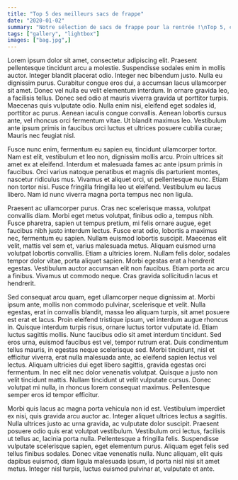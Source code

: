 ```yaml
---
title: "Top 5 des meilleurs sacs de frappe"
date: "2020-01-02"
summary: "Notre sélection de sacs de frappe pour la rentrée !\nTop 5, convient à tout niveaux !"
tags: ["gallery", "lightbox"]
images: ["bag.jpg",]
---
```

Lorem ipsum dolor sit amet, consectetur adipiscing elit. Praesent pellentesque tincidunt arcu a molestie. Suspendisse sodales enim in mollis auctor. Integer blandit placerat odio. Integer nec bibendum justo. Nulla eu dignissim purus. Curabitur congue eros dui, a accumsan lacus ullamcorper sit amet. Donec vel nulla eu velit elementum interdum. In ornare gravida leo, a facilisis tellus. Donec sed odio at mauris viverra gravida ut porttitor turpis. Maecenas quis vulputate odio. Nulla enim nisi, eleifend eget sodales id, porttitor ac purus. Aenean iaculis congue convallis. Aenean lobortis cursus ante, vel rhoncus orci fermentum vitae. Ut blandit maximus leo. Vestibulum ante ipsum primis in faucibus orci luctus et ultrices posuere cubilia curae; Mauris nec feugiat nisl.

Fusce nunc enim, fermentum eu sapien eu, tincidunt ullamcorper tortor. Nam est elit, vestibulum et leo non, dignissim mollis arcu. Proin ultrices sit amet ex at eleifend. Interdum et malesuada fames ac ante ipsum primis in faucibus. Orci varius natoque penatibus et magnis dis parturient montes, nascetur ridiculus mus. Vivamus et aliquet orci, ut pellentesque nunc. Etiam non tortor nisi. Fusce fringilla fringilla leo ut eleifend. Vestibulum eu lacus libero. Nam id nunc viverra magna porta tempus nec non ligula.

Praesent ac ullamcorper purus. Cras nec scelerisque massa, volutpat convallis diam. Morbi eget metus volutpat, finibus odio a, tempus nibh. Fusce pharetra, sapien ut tempus pretium, mi felis ornare augue, eget faucibus nibh justo interdum lectus. Fusce erat odio, lobortis a maximus nec, fermentum eu sapien. Nullam euismod lobortis suscipit. Maecenas elit velit, mattis vel sem et, varius malesuada metus. Aliquam euismod urna volutpat lobortis convallis. Etiam a ultricies lorem. Nullam felis dolor, sodales tempor dolor vitae, porta aliquet sapien. Morbi egestas erat a hendrerit egestas. Vestibulum auctor accumsan elit non faucibus. Etiam porta ac arcu a finibus. Vivamus ut commodo neque. Cras gravida sollicitudin lacus et hendrerit.

Sed consequat arcu quam, eget ullamcorper neque dignissim at. Morbi ipsum ante, mollis non commodo pulvinar, scelerisque et velit. Nulla egestas, erat in convallis blandit, massa leo aliquam turpis, sit amet posuere est erat et lacus. Proin eleifend tristique ipsum, vel interdum augue rhoncus in. Quisque interdum turpis risus, ornare luctus tortor vulputate id. Etiam luctus sagittis mollis. Nunc faucibus odio sit amet interdum tincidunt. Sed eros urna, euismod faucibus est vel, tempor rutrum erat. Duis condimentum tellus mauris, in egestas neque scelerisque sed. Morbi tincidunt, nisl et efficitur viverra, erat nulla malesuada ante, ac eleifend sapien lectus vel lectus. Aliquam ultricies dui eget libero sagittis, gravida egestas orci fermentum. In nec elit nec dolor venenatis volutpat. Quisque a justo non velit tincidunt mattis. Nullam tincidunt ut velit vulputate cursus. Donec volutpat mi nulla, in rhoncus lorem consequat maximus. Pellentesque semper eros id tempor efficitur.

Morbi quis lacus ac magna porta vehicula non id est. Vestibulum imperdiet ex nisi, quis gravida arcu auctor ac. Integer aliquet ultrices lectus a sagittis. Nulla ultrices justo ac urna gravida, ac vulputate dolor suscipit. Praesent posuere odio quis erat volutpat vestibulum. Vestibulum orci lectus, facilisis ut tellus ac, lacinia porta nulla. Pellentesque a fringilla felis. Suspendisse vulputate scelerisque sapien, eget elementum purus. Aliquam eget felis sed tellus finibus sodales. Donec vitae venenatis nulla. Nunc aliquam, elit quis dapibus euismod, diam ligula malesuada ipsum, id porta nisl nisi sit amet metus. Integer nisl turpis, luctus euismod pulvinar at, vulputate et ante.
